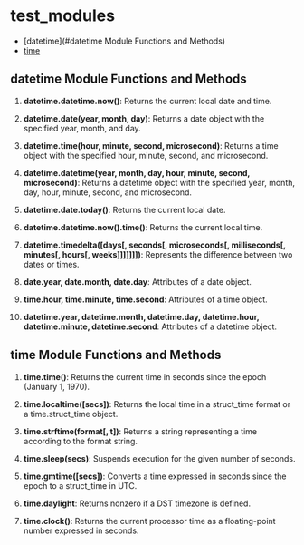 # test_modules
- [datetime](#datetime Module Functions and Methods)
- [time](#getting-started)

## datetime Module Functions and Methods

1. **datetime.datetime.now()**: Returns the current local date and time.

2. **datetime.date(year, month, day)**: Returns a date object with the specified year, month, and day.

3. **datetime.time(hour, minute, second, microsecond)**: Returns a time object with the specified hour, minute, second, and microsecond.

4. **datetime.datetime(year, month, day, hour, minute, second, microsecond)**: Returns a datetime object with the specified year, month, day, hour, minute, second, and microsecond.

5. **datetime.date.today()**: Returns the current local date.

6. **datetime.datetime.now().time()**: Returns the current local time.

7. **datetime.timedelta([days[, seconds[, microseconds[, milliseconds[, minutes[, hours[, weeks]]]]]]])**: Represents the difference between two dates or times.

8. **date.year, date.month, date.day**: Attributes of a date object.

9. **time.hour, time.minute, time.second**: Attributes of a time object.

10. **datetime.year, datetime.month, datetime.day, datetime.hour, datetime.minute, datetime.second**: Attributes of a datetime object.

## time Module Functions and Methods

1. **time.time()**: Returns the current time in seconds since the epoch (January 1, 1970).

2. **time.localtime([secs])**: Returns the local time in a struct_time format or a time.struct_time object.

3. **time.strftime(format[, t])**: Returns a string representing a time according to the format string.

4. **time.sleep(secs)**: Suspends execution for the given number of seconds.

5. **time.gmtime([secs])**: Converts a time expressed in seconds since the epoch to a struct_time in UTC.

6. **time.daylight**: Returns nonzero if a DST timezone is defined.

7. **time.clock()**: Returns the current processor time as a floating-point number expressed in seconds.

